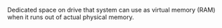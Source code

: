 Dedicated space on drive that system can use as virtual memory (RAM) when it runs out of actual physical memory.